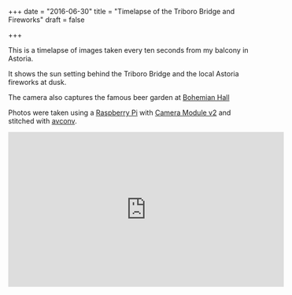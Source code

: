 +++
date = "2016-06-30"
title = "Timelapse of the Triboro Bridge and Fireworks"
draft = false

+++

This is a timelapse of images taken every ten seconds from my balcony in Astoria.

It shows the sun setting behind the Triboro Bridge and the local Astoria fireworks at dusk.

The camera also captures the famous beer garden at [Bohemian Hall](http://bohemianhall.com/)

Photos were taken using a [Raspberry Pi](https://www.raspberrypi.org/) with [Camera Module v2](https://www.raspberrypi.org/products/camera-module-v2) and stitched with [avconv](https://libav.org/avconv.html).

<iframe width="560" height="315" src="https://www.youtube.com/embed/-GM5gTMTV9A" frameborder="0" allowfullscreen></iframe>
